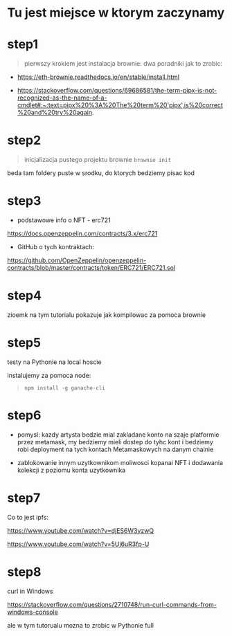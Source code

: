 
# Tu jest miejsce w ktorym zaczynamy


# step1

> pierwszy krokiem jest instalacja brownie: dwa poradniki jak to zrobic:

- https://eth-brownie.readthedocs.io/en/stable/install.html

- https://stackoverflow.com/questions/69686581/the-term-pipx-is-not-recognized-as-the-name-of-a-cmdlet#:~:text=pipx%20%3A%20The%20term%20'pipx',is%20correct%20and%20try%20again.


# step2

> inicjalizacja pustego projektu brownie `brownie init`

beda tam foldery puste w srodku, do ktorych bedziemy pisac kod

# step3

- podstawowe info o NFT - erc721

https://docs.openzeppelin.com/contracts/3.x/erc721

- GitHub o tych kontraktach:

https://github.com/OpenZeppelin/openzeppelin-contracts/blob/master/contracts/token/ERC721/ERC721.sol


# step4

zioemk na tym tutorialu pokazuje jak kompilowac za pomoca brownie


# step5

testy na Pythonie na local hoscie

instalujemy za pomoca node:

> `npm install -g ganache-cli`


# step6

- pomysl: kazdy artysta bedzie mial zakladane konto na szaje platformie przez metamask, my bedziemy mieli dostep do tyhc kont i bedziemy robi deployment na tych kontach Metamaskowych na danym chainie

- zablokowanie innym uzytkownikom moliwosci kopanai NFT i dodawania kolekcji z poziomu konta uzytkownika 

# step7

Co to jest ipfs:

https://www.youtube.com/watch?v=djES6W3yzwQ

https://www.youtube.com/watch?v=5Uj6uR3fp-U


# step8

curl in Windows

https://stackoverflow.com/questions/2710748/run-curl-commands-from-windows-console

ale w tym tutorualu mozna to zrobic w Pythonie full







